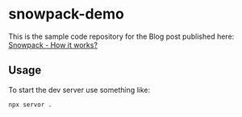 # snowpack-demo

This is the sample code repository for the Blog post published here:
[Snowpack - How it works?](https://dev.to/rajasegar/snowpack-how-it-works-37c)


## Usage 

To start the dev server use something like:

```
npx servor .
```


